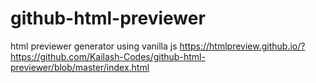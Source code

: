 # github-html-previewer
html previewer generator using vanilla js
https://htmlpreview.github.io/?https://github.com/Kailash-Codes/github-html-previewer/blob/master/index.html
